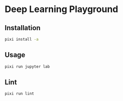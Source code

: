 # Deep Learning Playground

## Installation

```bash
pixi install -a
```

## Usage

```bash
pixi run jupyter lab
```

## Lint

```bash
pixi run lint
```
